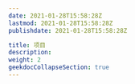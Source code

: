 ```yaml
---
date: 2021-01-28T15:58:28Z
lastmod: 2021-01-28T15:58:28Z
publishdate: 2021-01-28T15:58:28Z

title: 项目
description: 
weight: 2
geekdocCollapseSection: true
---
```

